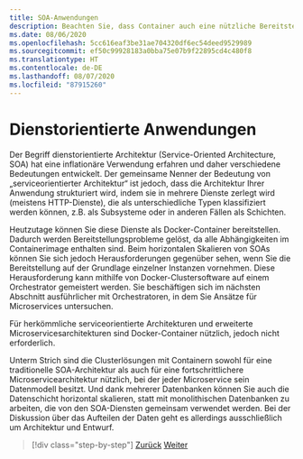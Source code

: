 ```yaml
---
title: SOA-Anwendungen
description: Beachten Sie, dass Container auch eine nützliche Bereitstellungsoption für SOA-Anwendungen sein können.
ms.date: 08/06/2020
ms.openlocfilehash: 5cc616eaf3be31ae704320df6ec54deed9529989
ms.sourcegitcommit: ef50c99928183a0bba75e07b9f22895cd4c480f8
ms.translationtype: HT
ms.contentlocale: de-DE
ms.lasthandoff: 08/07/2020
ms.locfileid: "87915260"
---
```

# <a name="service-oriented-applications"></a>Dienstorientierte Anwendungen

Der Begriff dienstorientierte Architektur (Service-Oriented Architecture, SOA) hat eine inflationäre Verwendung erfahren und daher verschiedene Bedeutungen entwickelt. Der gemeinsame Nenner der Bedeutung von „serviceorientierter Architektur“ ist jedoch, dass die Architektur Ihrer Anwendung strukturiert wird, indem sie in mehrere Dienste zerlegt wird (meistens HTTP-Dienste), die als unterschiedliche Typen klassifiziert werden können, z.B. als Subsysteme oder in anderen Fällen als Schichten.

Heutzutage können Sie diese Dienste als Docker-Container bereitstellen. Dadurch werden Bereitstellungsprobleme gelöst, da alle Abhängigkeiten im Containerimage enthalten sind. Beim horizontalen Skalieren von SOAs können Sie sich jedoch Herausforderungen gegenüber sehen, wenn Sie die Bereitstellung auf der Grundlage einzelner Instanzen vornehmen. Diese Herausforderung kann mithilfe von Docker-Clustersoftware auf einem Orchestrator gemeistert werden. Sie beschäftigen sich im nächsten Abschnitt ausführlicher mit Orchestratoren, in dem Sie Ansätze für Microservices untersuchen.

Für herkömmliche serviceorientierte Architekturen und erweiterte Microservicesarchitekturen sind Docker-Container nützlich, jedoch nicht erforderlich.

Unterm Strich sind die Clusterlösungen mit Containern sowohl für eine traditionelle SOA-Architektur als auch für eine fortschrittlichere Microservicearchitektur nützlich, bei der jeder Microservice sein Datenmodell besitzt. Und dank mehrerer Datenbanken können Sie auch die Datenschicht horizontal skalieren, statt mit monolithischen Datenbanken zu arbeiten, die von den SOA-Diensten gemeinsam verwendet werden. Bei der Diskussion über das Aufteilen der Daten geht es allerdings ausschließlich um Architektur und Entwurf.

>[!div class="step-by-step"]
>[Zurück](state-and-data-in-docker-applications.md)
>[Weiter](orchestrate-high-scalability-availability.md)
